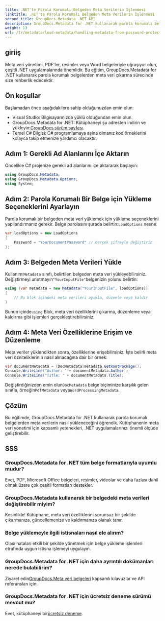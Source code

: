 ```yaml
---
title: .NET'te Parola Korumalı Belgeden Meta Verilerin İşlenmesi
linktitle: .NET'te Parola Korumalı Belgeden Meta Verilerin İşlenmesi
second_title: GroupDocs.Metadata .NET API
description: GroupDocs.Metadata for .NET kullanarak parola korumalı belgelerden meta verileri nasıl verimli bir şekilde çıkaracağınızı ve yöneteceğinizi öğrenin. Bu kapsamlı eğitim, yükleme seçeneklerini ayarlama, meta veri özelliklerine erişim gibi temel adımları kapsar.
weight: 13
url: /tr/metadata/load-metadata/handling-metadata-from-password-protected-document/
---
```

## giriiş

Meta veri yönetimi, PDF'ler, resimler veya Word belgeleriyle uğraşıyor olun, çeşitli .NET uygulamalarında önemlidir. Bu eğitim, GroupDocs.Metadata for .NET kullanarak parola korumalı belgelerden meta veri çıkarma sürecinde size rehberlik edecektir.

## Ön koşullar

Başlamadan önce aşağıdakilere sahip olduğunuzdan emin olun:

- Visual Studio: Bilgisayarınızda yüklü olduğundan emin olun.
-  GroupDocs.Metadata for .NET: Kütüphaneyi şu adresten indirin ve yükleyin:[GroupDocs sürüm sayfası](https://releases.groupdocs.com/metadata/net/).
- Temel C# Bilgisi: C# programlamaya aşina olmanız kod örneklerini kolayca takip etmenize yardımcı olacaktır.

## Adım 1: Gerekli Ad Alanlarını İçe Aktarın

Öncelikle C# projenize gerekli ad alanlarını içe aktararak başlayın:

```csharp
using GroupDocs.Metadata;
using GroupDocs.Metadata.Options;
using System;
```

## Adım 2: Parola Korumalı Bir Belge için Yükleme Seçeneklerini Ayarlayın

 Parola korumalı bir belgeden meta veri yüklemek için yükleme seçeneklerini yapılandırmanız gerekir. Belge parolasını şurada belirtin:`LoadOptions` nesne:

```csharp
var loadOptions = new LoadOptions
{
    Password = "YourDocumentPassword" // Gerçek şifreyle değiştirin
};
```

## Adım 3: Belgeden Meta Verileri Yükle

 Kullanımı`Metadata` sınıfı, belirtilen belgeden meta veri yükleyebilirsiniz. Değiştirmeyi unutmayın`"YourInputFile"`belgenizin yolunu belirtin:

```csharp
using (var metadata = new Metadata("YourInputFile", loadOptions))
{
    // Bu blok içindeki meta verileri ayıkla, düzenle veya kaldır
}
```

 Bunun içinde`using` Blok, meta veri özelliklerini çıkarma, düzenleme veya kaldırma gibi işlemleri gerçekleştirebilirsiniz.

## Adım 4: Meta Veri Özelliklerine Erişim ve Düzenleme

Meta veriler yüklendikten sonra, özelliklerine erişebilirsiniz. İşte belirli meta veri özniteliklerinin nasıl alınacağına dair bir örnek:

```csharp
var documentMetadata = (DocMetadata)metadata.GetRootPackage();
Console.WriteLine("Author: " + documentMetadata.Author);
Console.WriteLine("Title: " + documentMetadata.Title);
```

 Değiştirdiğinizden emin olun`DocMetadata` belge biçiminize karşılık gelen sınıfla, örneğin`PdfMetadata` veya`WordProcessingMetadata`.

## Çözüm

Bu eğitimde, GroupDocs.Metadata for .NET kullanarak parola korumalı belgelerden meta verilerin nasıl yükleneceğini öğrendik. Kütüphanenin meta veri yönetimi için kapsamlı yetenekleri, .NET uygulamalarınızı önemli ölçüde geliştirebilir.

## SSS

### GroupDocs.Metadata for .NET tüm belge formatlarıyla uyumlu mudur?
Evet, PDF, Microsoft Office belgeleri, resimler, videolar ve daha fazlası dahil olmak üzere çok çeşitli formatları destekler.

### GroupDocs.Metadata kullanarak bir belgedeki meta verileri değiştirebilir miyim?
Kesinlikle! Kütüphane, meta veri özelliklerini sorunsuz bir şekilde çıkarmanıza, güncellemenize ve kaldırmanıza olanak tanır.

### Belge yüklemeyle ilgili istisnaları nasıl ele alırım?
Olası hataları etkili bir şekilde yönetmek için belge yükleme işlemleri etrafında uygun istisna işlemeyi uygulayın.

### GroupDocs.Metadata for .NET için daha ayrıntılı dokümanları nerede bulabilirim?
 Ziyaret edin[GroupDocs.Meta veri belgeleri](https://reference.groupdocs.com/metadata/net/) kapsamlı kılavuzlar ve API referansları için.

### GroupDocs.Metadata for .NET için ücretsiz deneme sürümü mevcut mu?
 Evet, kütüphaneyi bir[ücretsiz deneme](https://releases.groupdocs.com/).